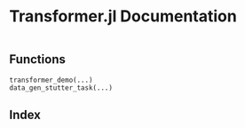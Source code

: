 # Transformer.jl Documentation

```@contents
```

## Functions
```@docs
transformer_demo(...)
data_gen_stutter_task(...)
```

## Index
```@index
```
